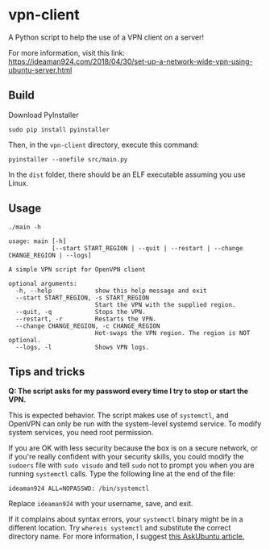 # vpn-client

A Python script to help the use of a VPN client on a server!

For more information, visit this link: https://ideaman924.com/2018/04/30/set-up-a-network-wide-vpn-using-ubuntu-server.html


## Build

Download PyInstaller

    sudo pip install pyinstaller

Then, in the `vpn-client` directory, execute this command:

    pyinstaller --onefile src/main.py

In the `dist` folder, there should be an ELF executable assuming you use Linux.

## Usage

    ./main -h

    usage: main [-h]
                [--start START_REGION | --quit | --restart | --change CHANGE_REGION | --logs]
    
    A simple VPN script for OpenVPN client
    
    optional arguments:
      -h, --help            show this help message and exit
      --start START_REGION, -s START_REGION
                            Start the VPN with the supplied region.
      --quit, -q            Stops the VPN.
      --restart, -r         Restarts the VPN.
      --change CHANGE_REGION, -c CHANGE_REGION
                            Hot-swaps the VPN region. The region is NOT optional.
      --logs, -l            Shows VPN logs.

## Tips and tricks

**Q: The script asks for my password every time I try to stop or start the VPN.**

This is expected behavior. The script makes use of `systemctl`, and OpenVPN can only be run with the system-level systemd service. To modify system services, you need root permission.

If you are OK with less security because the box is on a secure network, or if you're really confident with your security skills, you could modify the `sudoers` file with `sudo visudo` and tell `sudo` not to prompt you when you are running `systemctl` calls. Type the following line at the end of the file:

    ideaman924 ALL=NOPASSWD: /bin/systemctl

Replace `ideaman924` with your username, save, and exit.

If it complains about syntax errors, your `systemctl` binary might be in a different location. Try `whereis systemctl` and substitute the correct directory name. For more information, I suggest [this AskUbuntu article.](https://askubuntu.com/questions/72267/how-to-allow-execution-without-prompting-for-password-using-sudo)
